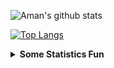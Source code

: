 ![Aman's github stats](https://github-readme-stats.vercel.app/api?username=Aman-Preet-Singh-Gulati)

[![Top Langs](https://github-readme-stats.vercel.app/api/top-langs/?username=Aman-Preet-Singh-Gulati)](https://github.com/Aman-Preet-Singh-Gulati/github-readme-stats)


<!-- start statics fun section -->
<details>
<summary><b> Some Statistics Fun </b></summary>
<img src='https://github-readme-stats.vercel.app/api?username=Aman-Preet-Singh-Gulati&show_icons=true&theme=tokyonight&count_private=true&line_height=40'  align="left" />
<img src='https://github-readme-stats.vercel.app/api/top-langs/?username=Aman-Preet-Singh-Gulati&theme=tokyonight&hide_langs_below=4' />

[![trophy](https://github-profile-trophy.vercel.app/?username=Aman-Preet-Singh-Gulati&theme=onedark&row=1&column=7)](https://github.com/ryo-ma/github-profile-trophy)

![](https://github-readme-streak-stats.herokuapp.com/?user=Aman-Preet-Singh-Gulati&theme=dark)
</details>
<!-- end statics fun section -->
